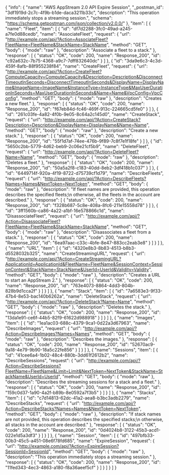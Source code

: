 {
  "info": {
    "name": "AWS AppStream 2.0 API Expire Session",
    "_postman_id": "3df1919d-2c7c-4f9b-b1de-daca3211b33c",
    "description": "This operation immediately stops a streaming session.",
    "schema": "https://schema.getpostman.com/json/collection/v2.0.0/"
  },
  "item": [
    {
      "name": "Fleet",
      "item": [
        {
          "id": "df7d2288-3fc0-49ad-a245-a7fe0d88cedb",
          "name": "AssociateFleet",
          "request": {
            "url": "http://example.com/api/?Action=AssociateFleet?FleetName=FleetName&StackName=StackName",
            "method": "GET",
            "body": {
              "mode": "raw"
            },
            "description": "Associate a fleet to a stack."
          },
          "response": [
            {
              "status": "OK",
              "code": 200,
              "name": "Response_200",
              "id": "c92a632c-7b75-4368-a9c7-7dff832640dc"
            }
          ]
        },
        {
          "id": "3da9e6c3-4c3d-459f-8afb-88f955238f84",
          "name": "CreateFleet",
          "request": {
            "url": "http://example.com/api/?Action=CreateFleet?ComputeCapacity=ComputeCapacity&Description=Description&DisconnectTimeoutInSeconds=DisconnectTimeoutInSeconds&DisplayName=DisplayName&ImageName=ImageName&InstanceType=InstanceType&MaxUserDurationInSeconds=MaxUserDurationInSeconds&Name=Name&VpcConfig=VpcConfig",
            "method": "GET",
            "body": {
              "mode": "raw"
            },
            "description": "Creates a new fleet."
          },
          "response": [
            {
              "status": "OK",
              "code": 200,
              "name": "Response_200",
              "id": "f67eb84d-fc46-469f-913c-224665cd5fe0"
            }
          ]
        },
        {
          "id": "261c03fe-4a82-4f0b-9e05-8c64a2c145d0",
          "name": "CreateStack",
          "request": {
            "url": "http://example.com/api/?Action=CreateStack?Description=Description&DisplayName=DisplayName&Name=Name",
            "method": "GET",
            "body": {
              "mode": "raw"
            },
            "description": "Create a new stack."
          },
          "response": [
            {
              "status": "OK",
              "code": 200,
              "name": "Response_200",
              "id": "55f1d7af-74ee-476b-9f89-7c8f7e1f18fe"
            }
          ]
        },
        {
          "id": "5650c2bb-5779-4d62-beb9-2c06e21cf5b9",
          "name": "DeleteFleet",
          "request": {
            "url": "http://example.com/api/?Action=DeleteFleet?Name=Name",
            "method": "GET",
            "body": {
              "mode": "raw"
            },
            "description": "Deletes a fleet."
          },
          "response": [
            {
              "status": "OK",
              "code": 200,
              "name": "Response_200",
              "id": "50a5a2f8-c183-40dd-8eb2-3df418b1c037"
            }
          ]
        },
        {
          "id": "6449714f-920a-4f19-8722-d75739cf1d79",
          "name": "DescribeFleets",
          "request": {
            "url": "http://example.com/api/?Action=DescribeFleets?Names=Names&NextToken=NextToken",
            "method": "GET",
            "body": {
              "mode": "raw"
            },
            "description": "If fleet names are provided, this operation describes the specified fleets;\n            otherwise, all the fleets in the account are described."
          },
          "response": [
            {
              "status": "OK",
              "code": 200,
              "name": "Response_200",
              "id": "f328b687-5c8e-408a-8fc6-211e15558d78"
            }
          ]
        },
        {
          "id": "3ff1560b-ca86-4a22-a1bf-16e578866c1d",
          "name": "DisassociateFleet",
          "request": {
            "url": "http://example.com/api/?Action=DisassociateFleet?FleetName=FleetName&StackName=StackName",
            "method": "GET",
            "body": {
              "mode": "raw"
            },
            "description": "Disassociates a fleet from a stack."
          },
          "response": [
            {
              "status": "OK",
              "code": 200,
              "name": "Response_200",
              "id": "6ea97aac-c33c-4bfe-8e47-883cc2eab3e8"
            }
          ]
        }
      ]
    },
    {
      "name": "URL",
      "item": [
        {
          "id": "4320e8b3-8b83-4513-b8b3-d5528032b325",
          "name": "CreateStreamingURL",
          "request": {
            "url": "http://example.com/api/?Action=CreateStreamingURL?ApplicationId=ApplicationId&FleetName=FleetName&SessionContext=SessionContext&StackName=StackName&UserId=UserId&Validity=Validity",
            "method": "GET",
            "body": {
              "mode": "raw"
            },
            "description": "Creates a URL to start an AppStream 2."
          },
          "response": [
            {
              "status": "OK",
              "code": 200,
              "name": "Response_200",
              "id": "763e4073-8864-4dd3-804b-828b9d1cca2f"
            }
          ]
        }
      ]
    },
    {
      "name": "Stack",
      "item": [
        {
          "id": "7a6583e3-9f33-47b4-8e53-bac140b6262a",
          "name": "DeleteStack",
          "request": {
            "url": "http://example.com/api/?Action=DeleteStack?Name=Name",
            "method": "GET",
            "body": {
              "mode": "raw"
            },
            "description": "Deletes the stack."
          },
          "response": [
            {
              "status": "OK",
              "code": 200,
              "name": "Response_200",
              "id": "13da1e91-ce6f-44b5-82f9-61622d988918"
            }
          ]
        }
      ]
    },
    {
      "name": "Images",
      "item": [
        {
          "id": "1ea1ac03-688c-4379-9ca1-0d22a3d67963",
          "name": "DescribeImages",
          "request": {
            "url": "http://example.com/api/?Action=DescribeImages?Names=Names",
            "method": "GET",
            "body": {
              "mode": "raw"
            },
            "description": "Describes the images."
          },
          "response": [
            {
              "status": "OK",
              "code": 200,
              "name": "Response_200",
              "id": "52670ac9-9a18-4e79-9b90-18a5c22fe856"
            }
          ]
        }
      ]
    },
    {
      "name": "Sessions",
      "item": [
        {
          "id": "41cee6a4-1b02-48c4-880b-3dd61f2612b2",
          "name": "DescribeSessions",
          "request": {
            "url": "http://example.com/api/?Action=DescribeSessions?FleetName=FleetName&Limit=Limit&NextToken=NextToken&StackName=StackName&UserId=UserId",
            "method": "GET",
            "body": {
              "mode": "raw"
            },
            "description": "Describes the streaming sessions for a stack and a fleet."
          },
          "response": [
            {
              "status": "OK",
              "code": 200,
              "name": "Response_200",
              "id": "159c0d37-1a90-4a2f-b89b-8e0592a7f3b5"
            }
          ]
        }
      ]
    },
    {
      "name": "Stacks",
      "item": [
        {
          "id": "c7d14813-62dc-41a2-aea8-b3bc3adb2279",
          "name": "DescribeStacks",
          "request": {
            "url": "http://example.com/api/?Action=DescribeStacks?Names=Names&NextToken=NextToken",
            "method": "GET",
            "body": {
              "mode": "raw"
            },
            "description": "If stack names are not provided, this operation describes the specified stacks;\n            otherwise, all stacks in the account are described."
          },
          "response": [
            {
              "status": "OK",
              "code": 200,
              "name": "Response_200",
              "id": "0d4024b8-3122-45b3-acd1-022e1d5a3df3"
            }
          ]
        }
      ]
    },
    {
      "name": "Session",
      "item": [
        {
          "id": "497bfb33-00b3-45c5-a451-08e6f78fd685",
          "name": "ExpireSession",
          "request": {
            "url": "http://example.com/api/?Action=ExpireSession?SessionId=SessionId",
            "method": "GET",
            "body": {
              "mode": "raw"
            },
            "description": "This operation immediately stops a streaming session."
          },
          "response": [
            {
              "status": "OK",
              "code": 200,
              "name": "Response_200",
              "id": "11fed343-4ec3-4863-a180-f8a36aeef5cf"
            }
          ]
        }
      ]
    }
  ]
}